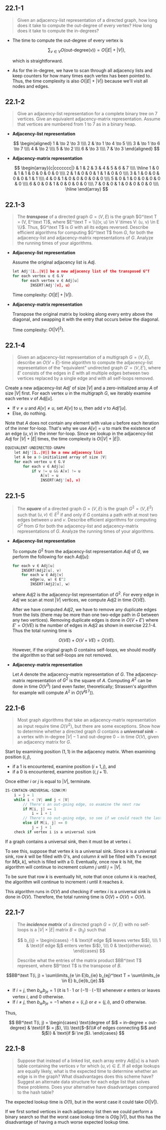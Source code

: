 ## 22.1-1

> Given an adjacency-list representation of a directed graph, how long does it take to compute the $\text{out-degree}$ of every vertex? How long does it take to compute the $\text{in-degree}$s?

- The time to compute the $\text{out-degree}$ of every vertex is

    $$\sum_{v \in V}O(\text{out-degree}(v)) = O(|E| + |V|),$$

    which is straightforward.

- As for the $\text{in-degree}$, we have to scan through all adjacency lists and keep counters for how many times each vertex has been pointed to. Thus, the time complexity is also $O(|E| + |V|)$ because we'll visit all nodes and edges.

## 22.1-2

> Give an adjacency-list representation for a complete binary tree on $7$ vertices. Give an equivalent adjacency-matrix representation. Assume that vertices are numbered from $1$ to $7$ as in a binary heap.

- **Adjacency-list representation**

    $$
    \begin{aligned}
    1 & \to 2 \to 3 \\\\
    2 & \to 1 \to 4 \to 5 \\\\
    3 & \to 1 \to 6 \to 7 \\\\
    4 & \to 2 \\\\
    5 & \to 2 \\\\
    6 & \to 3 \\\\
    7 & \to 3
    \end{aligned}
    $$

- **Adjacency-matrix representation**

    $$
    \begin{array}{c|ccccccc|}
      & 1 & 2 & 3 & 4 & 5 & 6 & 7 \\\\
    \hline
    1 & 0 & 1 & 1 & 0 & 0 & 0 & 0 \\\\
    2 & 1 & 0 & 0 & 1 & 1 & 0 & 0 \\\\
    3 & 1 & 0 & 0 & 0 & 0 & 1 & 1 \\\\
    4 & 0 & 1 & 0 & 0 & 0 & 0 & 0 \\\\
    5 & 0 & 1 & 0 & 0 & 0 & 0 & 0 \\\\
    6 & 0 & 0 & 1 & 0 & 0 & 0 & 0 \\\\
    7 & 0 & 0 & 1 & 0 & 0 & 0 & 0 \\\\
    \hline
    \end{array}
    $$

## 22.1-3

> The **_transpose_** of a directed graph $G = (V, E)$ is the graph $G^\text T = (V, E^\text T)$, where $E^\text T = \\{(v, u) \in V \times V: (u, v) \in E \\}$. Thus, $G^\text T$ is $G$ with all its edges reversed. Describe efficient algorithms for computing $G^\text T$ from $G$, for both the adjacency-list and adjacency-matrix representations of $G$. Analyze the running times of your algorithms.

- **Adjacency-list representation**

    Assume the original adjacency list is $Adj$.

    ```cpp
    let Adj'[1..|V|] be a new adjacency list of the transposed G^T
    for each vertex u ∈ G.V
        for each vertex v ∈ Adj[u]
            INSERT(Adj'[v], u)
    ```

    Time complexity: $O(|E| + |V|)$.

- **Adjacency-matrix representation**

    Transpose the original matrix by looking along every entry above the diagonal, and swapping it with the entry that occurs below the diagonal.

    Time complexity: $O(|V|^2)$.

## 22.1-4

> Given an adjacency-list representation of a multigraph $G = (V, E)$, describe an $O(V + E)$-time algorithm to compute the adjacency-list representation of the "equivalent" undirected graph $G' = (V, E')$, where $E'$ consists of the edges in $E$ with all multiple edges between two vertices replaced by a single edge and with all self-loops removed.

Create a new adjacency-list $Adj'$ of size $|V|$ and a zero-initialized array $A$ of size $|V|$ first.
For each vertex $u$ in the multigraph $G$, we iterably examine each vertex $v$ of $Adj[u]$.

- If $v \ne u$ and $A[v] \ne u$, set $A[v]$ to $u$, then add $v$ to $Adj'[u]$.
- Else, do nothing.

Note that $A$ does not contain any element with value $u$ before each iteration of the inner for-loop. That's why we use $A[v] = u$ to mark the existence of an edge $(u, v)$ in the inner for-loop.
Since we lookup in the adjacency-list $Adj$ for $|V| + |E|$ times, the time complexity is $O(|V| + |E|)$.

```cpp
EQUIVALENT-UNDIRECTED-GRAPH
    let Adj'[1..|V|] be a new adjacency list
    let A be a 0-initialized array of size |V|
    for each vertex u ∈ G.V
        for each v ∈ Adj[u]
            if v != u && A[v] != u
                A[v] = u
                INSERT(Adj'[u], v)
```

## 22.1-5

> The **_square_** of a directed graph $G = (V, E)$ is the graph $G^2 = (V, E^2)$ such that $(u, v) \in E^2$ if and only if $G$ contains a path with at most two edges between $u$ and $v$. Describe efficient algorithms for computing $G^2$ from $G$ for both the adjacency-list and adjacency-matrix representations of $G$. Analyze the running times of your algorithms.

- **Adjacency-list representation**

    To compute $G^2$ from the adjacency-list representation $Adj$ of $G$, we perform the following for each $Adj[u]$:

    ```cpp
    for each v ∈ Adj[u]
        INSERT(Adj2[u], v)
        for each w ∈ Adj[v]
            edge(u, w) ∈ E^2
            INSERT(Adj2[u], w)
    ```

    where $Adj2$ is the adjacency-list representation of $G^2$. For every edge in $Adj$ we scan at most $|V|$ vertices, we compute $Adj2$ in time $O(VE)$.

    After we have computed $Adj2$, we have to remove any duplicate edges from the lists (there may be more than one two-edge path in $G$ between any two vertices). Removing duplicate edges is done in $O(V + E')$ where $E' = O(VE)$ is the number of edges in $Adj2$ as shown in exercise 22.1-4. Thus the total running time is

    $$O(VE) + O(V + VE) = O(VE).$$
    
    However, if the original graph $G$ contains self-loops, we should modify the algorithm so that self-loops are not removed.

- **Adjacency-matrix representation**

    Let $A$ denote the adjacency-matrix representation of $G$. The adjacency-matrix representation of $G^2$ is the square of $A$. Computing $A^2$ can be done in time $O(V^3)$ (and even faster, theoretically; Strassen's algorithm for example will compute $A^2$ in $O(V^{\lg 7})$).

## 22.1-6

> Most graph algorithms that take an adjacency-matrix representation as input require time $\Omega(V^2)$, but there are some exceptions. Show how to determine whether a directed graph $G$ contains a **_universal sink_** $-$ a vertex with $\text{in-degree}$ $|V| - 1$ and $\text{out-degree}$ $0$ $-$ in time $O(V)$, given an adjacency matrix for $G$.

Start by examining position $(1, 1)$ in the adjacency matrix. When examining position $(i, j)$, 

- if a $1$ is encountered, examine position $(i + 1, j)$, and 
- if a $0$ is encountered, examine position $(i, j + 1)$.

Once either $i$ or $j$ is equal to $|V|$, terminate.

```cpp
IS-CONTAIN-UNIVERSAL-SINK(M)
    i = j = 1
    while i < |V| and j < |V|
        // There's an out-going edge, so examine the next row
        if M[i, j] == 1
            i = i + 1
        // There's no out-going edge, so see if we could reach the last column of current row
        else if M[i, j] == 0
            j = j + 1
    check if vertex i is a universal sink
```

If a graph contains a universal sink, then it must be at vertex $i$.

To see this, suppose that vertex $k$ is a universal sink. Since $k$ is a universal sink, row $k$ will be filled with $0$'s, and column $k$ will be filled with $1$'s except for $M[k, k]$, which is filled with a $0$. Eventually, once row $k$ is hit, the algorithm will continue to increment column $j$ until $j = |V|$.

To be sure that row $k$ is eventually hit, note that once column $k$ is reached, the algorithm will continue to increment $i$ until it reaches $k$.

This algorithm runs in $O(V)$ and checking if vertex $i$ is a universal sink is done in $O(V)$. Therefore, the total running time is $O(V) + O(V) = O(V)$.

## 22.1-7

> The **_incidence matrix_** of a directed graph $G = (V, E)$ with no self-loops is a $|V| \times |E|$ matrix $B = (b_{ij})$ such that
>
> $$
> b_{ij} =
> \begin{cases}
> -1 & \text{if edge $j$ leaves vertex $i$}, \\\\
>  1 & \text{if edge $j$ enters vertex $i$}, \\\\
>  0 & \text{otherwise}.
> \end{cases}
> $$
>
> Describe what the entries of the matrix product $BB^\text T$ represent, where $B^\text T$ is the transpose of $B$.

$$BB^\text T(i, j) = \sum\limits_{e \in E}b_{ie} b_{ej}^\text T = \sum\limits_{e \in E} b_{ie}b_{je}.$$

- If $i = j$, then $b_{ie} b_{je} = 1$ (it is $1 \cdot 1$ or $(-1) \cdot (-1)$) whenever $e$ enters or leaves vertex $i$, and $0$ otherwise.
- If $i \ne j$, then $b_{ie} b_{je} = -1$ when $e = (i, j)$ or $e = (j, i)$, and $0$ otherwise.

Thus,

$$
BB^\text T(i, j) =
\begin{cases}
\text{degree of $i$ = in-degree + out-degree}   & \text{if $i = j$}, \\\\
\text{$-$(\\# of edges connecting $i$ and $j$)} & \text{if $i \ne j$}.
\end{cases}
$$

## 22.1-8

> Suppose that instead of a linked list, each array entry $Adj[u]$ is a hash table containing the vertices $v$ for which $(u, v) \in E$. If all edge lookups are equally likely, what is the expected time to determine whether an edge is in the graph? What disadvantages does this scheme have? Suggest an alternate data structure for each edge list that solves these problems. Does your alternative have disadvantages compared to the hash table?

The expected lookup time is $O(1)$, but in the worst case it could take $O(|V|)$.

If we first sorted vertices in each adjacency list then we could perform a binary search so that the worst case lookup time is $O(\lg |V|)$, but this has the disadvantage of having a much worse expected lookup time.
